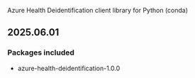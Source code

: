 Azure Health Deidentification client library for Python (conda)

## 2025.06.01

### Packages included

- azure-health-deidentification-1.0.0
